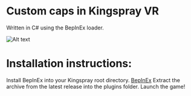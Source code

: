 # Custom caps in Kingspray VR
Written in C# using the BepInEx loader.

![Alt text](https://i.imgur.com/hZ0lhCv.png)


# Installation instructions:
Install BepInEx into your Kingspray root directory.
[BepInEx](https://github.com/BepInEx/BepInEx)
Extract the archive from the latest release into the plugins folder.
Launch the game!
